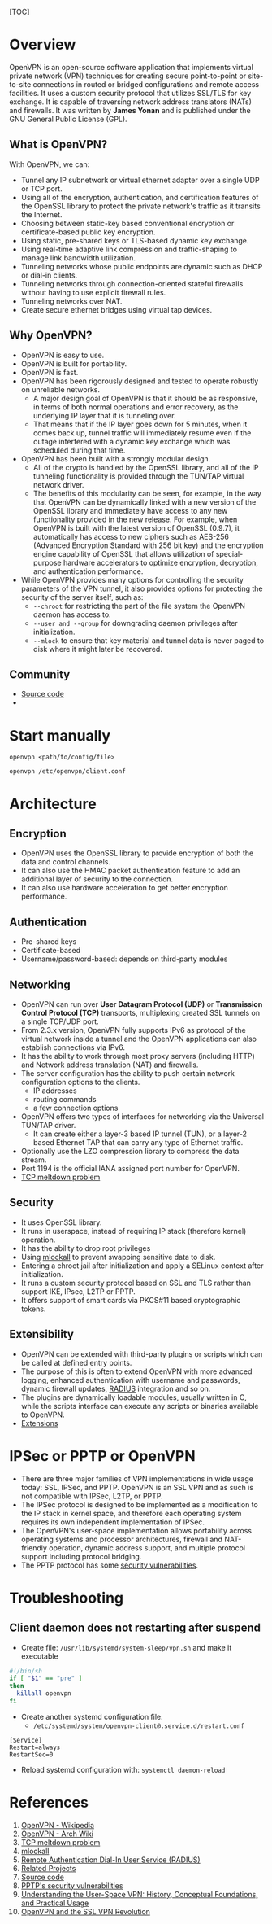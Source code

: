 [TOC]

# Overview
OpenVPN is an open-source software application that implements virtual private network (VPN) techniques for creating secure point-to-point or site-to-site connections in routed or bridged configurations and remote access facilities. It uses a custom security protocol that utilizes SSL/TLS for key exchange. It is capable of traversing network address translators (NATs) and firewalls. It was written by **James Yonan** and is published under the GNU General Public License (GPL).

## What is OpenVPN?
With OpenVPN, we can:
- Tunnel any IP subnetwork or virtual ethernet adapter over a single UDP or TCP port.
- Using all of the encryption, authentication, and certification features of the OpenSSL library to protect the private network's traffic as it transits the Internet.
- Choosing between static-key based conventional encryption or certificate-based public key encryption.
- Using static, pre-shared keys or TLS-based dynamic key exchange.
- Using real-time adaptive link compression and traffic-shaping to manage link bandwidth utilization.
- Tunneling networks whose public endpoints are dynamic such as DHCP or dial-in clients.
- Tunneling networks through connection-oriented stateful firewalls without having to use explicit firewall rules.
- Tunneling networks over NAT.
- Create secure ethernet bridges using virtual tap devices.

## Why OpenVPN?
- OpenVPN is easy to use.
- OpenVPN is built for portability.
- OpenVPN is fast.
- OpenVPN has been rigorously designed and tested to operate robustly on unreliable networks.
    + A major design goal of OpenVPN is that it should be as responsive, in terms of both normal operations and error recovery, as the underlying IP layer that it is tunneling over.
    + That means that if the IP layer goes down for 5 minutes, when it comes back up, tunnel traffic will immediately resume even if the outage interfered with a dynamic key exchange which was scheduled during that time.
- OpenVPN has been built with a strongly modular design.
    + All of the crypto is handled by the OpenSSL library, and all of the IP tunneling functionality is provided through the TUN/TAP virtual network driver.
    + The benefits of this modularity can be seen, for example, in the way that OpenVPN can be dynamically linked with a new version of the OpenSSL library and immediately have access to any new functionality provided in the new release. For example, when OpenVPN is built with the latest version of OpenSSL (0.9.7), it automatically has access to new ciphers such as AES-256 (Advanced Encryption Standard with 256 bit key) and the encryption engine capability of OpenSSL that allows utilization of special-purpose hardware accelerators to optimize encryption, decryption, and authentication performance.
- While OpenVPN provides many options for controlling the security parameters of the VPN tunnel, it also provides options for protecting the security of the server itself, such as:
    + `--chroot` for restricting the part of the file system the OpenVPN daemon has access to.
    + `--user and --group` for downgrading daemon privileges after initialization.
    + `--mlock` to ensure that key material and tunnel data is never paged to disk where it might later be recovered.

## Community
- [Source code][7]
-

# Start manually
`openvpn <path/to/config/file>`

`openvpn /etc/openvpn/client.conf`

# Architecture
## Encryption
- OpenVPN uses the OpenSSL library to provide encryption of both the data and control channels.
- It can also use the HMAC packet authentication feature to add an additional layer of security to the connection.
- It can also use hardware acceleration to get better encryption performance.

## Authentication
- Pre-shared keys
- Certificate-based
- Username/password-based: depends on third-party modules

## Networking
- OpenVPN can run over **User Datagram Protocol (UDP)** or **Transmission Control Protocol (TCP)** transports, multiplexing created SSL tunnels on a single TCP/UDP port.
- From 2.3.x version, OpenVPN fully supports IPv6 as protocol of the virtual network inside a tunnel and the OpenVPN applications can also establish connections via IPv6.
- It has the ability to work through most proxy servers (including HTTP) and Network address translation (NAT) and firewalls.
- The server configuration has the ability to push certain network configuration options to the clients.
    + IP addresses
    + routing commands
    + a few connection options
- OpenVPN offers two types of interfaces for networking via the Universal TUN/TAP driver.
    + It can create either a layer-3 based IP tunnel (TUN), or a layer-2 based Ethernet TAP that can carry any type of Ethernet traffic.
- Optionally use the LZO compression library to compress the data stream.
- Port 1194 is the official IANA assigned port number for OpenVPN.
- [TCP meltdown problem][3]

## Security
- It uses OpenSSL library.
- It runs in userspace, instead of requiring IP stack (therefore kernel) operation.
- It has the ability to drop root privileges
- Using [mlockall][4] to prevent swapping sensitive data to disk.
- Entering a chroot jail after initialization and apply a SELinux context after initialization.
- It runs a custom security protocol based on SSL and TLS rather than support IKE, IPsec, L2TP or PPTP.
- It offers support of smart cards via PKCS#11 based cryptographic tokens.

## Extensibility
- OpenVPN can be extended with third-party plugins or scripts which can be called at defined entry points.
- The purpose of this is often to extend OpenVPN with more advanced logging, enhanced authentication with username and passwords, dynamic firewall updates, [RADIUS][5] integration and so on.
- The plugins are dynamically loadable modules, usually written in C, while the scripts interface can execute any scripts or binaries available to OpenVPN.
- [Extensions][6]

# IPSec or PPTP or OpenVPN
- There are three major families of VPN implementations in wide usage today: SSL, IPSec, and PPTP. OpenVPN is an SSL VPN and as such is not compatible with IPSec, L2TP, or PPTP.
- The IPSec protocol is designed to be implemented as a modification to the IP stack in kernel space, and therefore each operating system requires its own independent implementation of IPSec.
- The OpenVPN's user-space implementation allows portability across operating systems and processor architectures, firewall and NAT-friendly operation, dynamic address support, and multiple protocol support including protocol bridging.
- The PPTP protocol has some [security vulnerabilities][8].

# Troubleshooting

## Client daemon does not restarting after suspend

- Create file: `/usr/lib/systemd/system-sleep/vpn.sh` and make it
  executable

```bash
#!/bin/sh
if [ "$1" == "pre" ]
then
  killall openvpn
fi
```

- Create another systemd configuration file:
    + `/etc/systemd/system/openvpn-client@.service.d/restart.conf`

```
[Service]
Restart=always
RestartSec=0
```

- Reload systemd configuration with: `systemctl daemon-reload`

# References
1. [OpenVPN - Wikipedia][1]
2. [OpenVPN - Arch Wiki][2]
3. [TCP meltdown problem][3]
4. [mlockall][4]
5. [Remote Authentication Dial-In User Service (RADIUS)][5]
6. [Related Projects][6]
7. [Source code][7]
8. [PPTP's security vulnerabilities][8]
9. [Understanding the User-Space VPN: History, Conceptual Foundations, and Practical Usage][9]
10. [OpenVPN and the SSL VPN Revolution][10]

[1]: https://en.wikipedia.org/wiki/OpenVPN "OpenVPN - Wikipedia"
[2]: https://wiki.archlinux.org/index.php/OpenVPN "OpenVPN - Arch Wiki"
[3]: http://sites.inka.de/bigred/devel/tcp-tcp.html "TCP meltdown problem"
[4]: http://www.opengroup.org/onlinepubs/009695399/functions/mlockall.html "mlockall"
[5]: https://en.wikipedia.org/wiki/RADIUS "Remote Authentication Dial-In User Service (RADIUS)"
[6]: https://community.openvpn.net/openvpn/wiki/RelatedProjects "Ralated Projects"
[7]: https://github.com/OpenVPN/openvpn "OpenVPN source code"
[8]: http://www.schneier.com/pptp.html "PPTP's security vulnerabilities"
[9]: https://openvpn.net/papers/BLUG-talk/ "Understanding the User-Space VPN: History, Conceptual Foundations, and Practical Usage"
[10]: https://www.sans.org/reading-room/whitepapers/vpns/openvpn-ssl-vpn-revolution-1459 "OpenVPN and the SSL VPN Revolution"
